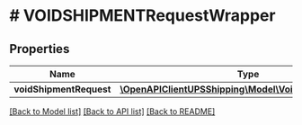 # # VOIDSHIPMENTRequestWrapper

## Properties

Name | Type | Description | Notes
------------ | ------------- | ------------- | -------------
**voidShipmentRequest** | [**\OpenAPIClientUPSShipping\Model\VoidShipmentRequest**](VoidShipmentRequest.md) |  |

[[Back to Model list]](../../README.md#models) [[Back to API list]](../../README.md#endpoints) [[Back to README]](../../README.md)
